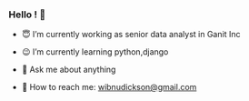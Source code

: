 ### Hello ! 👋

- :innocent: I’m currently working as senior data analyst in Ganit Inc
- :wink: I’m currently learning python,django

- 💬 Ask me about anything
- :pencil: How to reach me: wibnudickson@gmail.com


